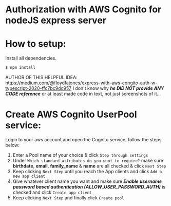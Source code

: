 # Authorization with AWS Cognito for nodeJS express server

# How to setup:
Install all dependencies.
```bash
$ npm install
``` 

AUTHOR OF THIS HELPFUL IDEA: https://medium.com/@floydfajones/express-with-aws-congito-auth-w-typescript-2020-ffc7bc9dc957
I don't know why ***he DID NOT provide ANY CODE reference*** or at least made code in text, not just screenshots of it...


# Create AWS Cognito UserPool service:
Login to your aws account and open the Cognito service, follow the steps below:
1. Enter a Pool name of your choice & click `Step through settings`
2. Under `Which standard attributes do you want to require?` make sure **birthdate**, **email**, **family_name** & **name** are all checked & click `Next Step`
3. Keep clicking `Next Step` until you reach the App clients and click `Add a new app client`
4. Give whatever client name you want and make sure ***Enable username password based authentication (ALLOW_USER_PASSWORD_AUTH)*** is checked and click `Create app client`
5. Keep clicking `Next Step` and finally click `Create pool`
